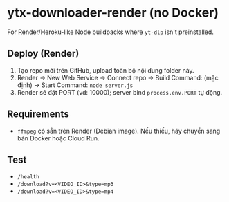 # ytx-downloader-render (no Docker)
For Render/Heroku-like Node buildpacks where `yt-dlp` isn't preinstalled.

## Deploy (Render)
1. Tạo repo mới trên GitHub, upload toàn bộ nội dung folder này.
2. Render → New Web Service → Connect repo → Build Command: (mặc định) → Start Command: `node server.js`
3. Render sẽ đặt PORT (vd: 10000); server bind `process.env.PORT` tự động.

## Requirements
- `ffmpeg` có sẵn trên Render (Debian image). Nếu thiếu, hãy chuyển sang bản Docker hoặc Cloud Run.

## Test
- `/health`
- `/download?v=<VIDEO_ID>&type=mp3`
- `/download?v=<VIDEO_ID>&type=mp4`
